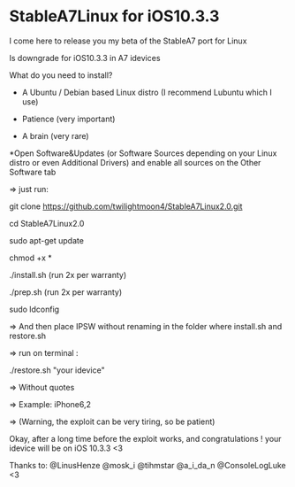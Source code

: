 # StableA7Linux for iOS10.3.3
I come here to release you my beta of the StableA7 port for Linux

Is downgrade for iOS10.3.3 in A7 idevices

What do you need to install?

- A Ubuntu / Debian based Linux distro (I recommend Lubuntu which I use)

- Patience (very important)

- A brain (very rare)

*Open Software&Updates (or Software Sources depending on your Linux distro or even Additional Drivers) and  enable all sources on the Other Software tab

=> just run:

git clone https://github.com/twilightmoon4/StableA7Linux2.0.git

cd StableA7Linux2.0

sudo apt-get update

chmod +x *

./install.sh (run 2x per warranty)

./prep.sh (run 2x per warranty)

sudo ldconfig

=> And then place IPSW without renaming in the folder where install.sh and restore.sh

=> run on terminal :

./restore.sh "your idevice"

=> Without quotes

=> Example: iPhone6,2

=> (Warning, the exploit can be very tiring, so be patient)

Okay, after a long time before the exploit works, and congratulations ! your idevice will be on iOS 10.3.3 <3

Thanks to: @LinusHenze @mosk_i @tihmstar @a_i_da_n @ConsoleLogLuke <3
